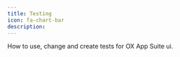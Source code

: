 ```yaml
---
title: Testing
icon: fa-chart-bar
description:
---
```


How to use, change and create tests for OX App Suite ui.
